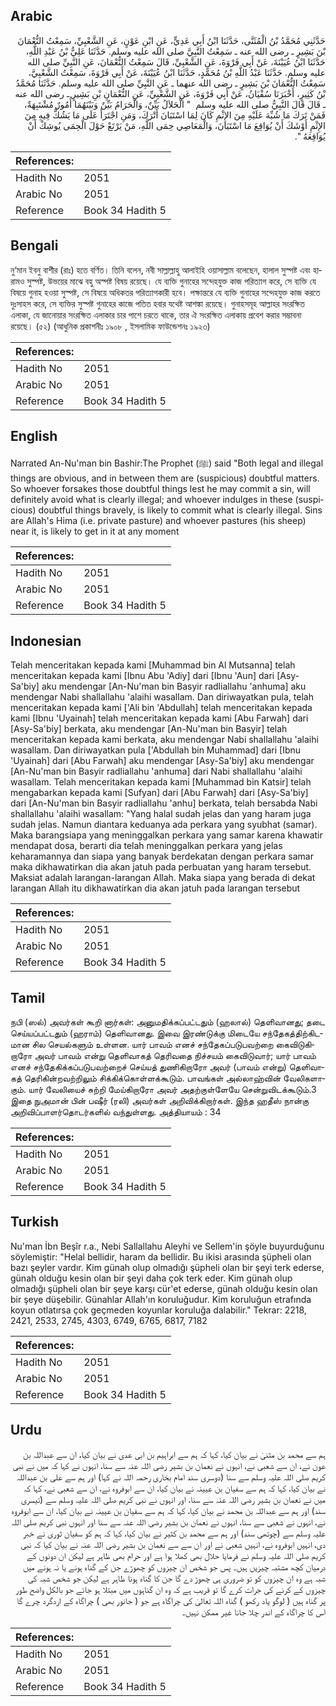 ## Arabic


<div dir="rtl" lang="ar" style={{fontSize:'larger',backgroundColor:'#f8f9fa',padding:20}}>
حَدَّثَنِي مُحَمَّدُ بْنُ الْمُثَنَّى، حَدَّثَنَا ابْنُ أَبِي عَدِيٍّ، عَنِ ابْنِ عَوْنٍ، عَنِ الشَّعْبِيِّ، سَمِعْتُ النُّعْمَانَ بْنَ بَشِيرٍ ـ رضى الله عنه ـ سَمِعْتُ النَّبِيَّ صلى الله عليه وسلم‏.‏ حَدَّثَنَا عَلِيُّ بْنُ عَبْدِ اللَّهِ، حَدَّثَنَا ابْنُ عُيَيْنَةَ، عَنْ أَبِي فَرْوَةَ، عَنِ الشَّعْبِيِّ، قَالَ سَمِعْتُ النُّعْمَانَ، عَنِ النَّبِيِّ صلى الله عليه وسلم‏.‏ حَدَّثَنَا عَبْدُ اللَّهِ بْنُ مُحَمَّدٍ، حَدَّثَنَا ابْنُ عُيَيْنَةَ، عَنْ أَبِي فَرْوَةَ، سَمِعْتُ الشَّعْبِيَّ، سَمِعْتُ النُّعْمَانَ بْنَ بَشِيرٍ ـ رضى الله عنهما ـ عَنِ النَّبِيِّ صلى الله عليه وسلم‏.‏ حَدَّثَنَا مُحَمَّدُ بْنُ كَثِيرٍ، أَخْبَرَنَا سُفْيَانُ، عَنْ أَبِي فَرْوَةَ، عَنِ الشَّعْبِيِّ، عَنِ النُّعْمَانِ بْنِ بَشِيرٍ ـ رضى الله عنه ـ قَالَ قَالَ النَّبِيُّ صلى الله عليه وسلم ‏ "‏ الْحَلاَلُ بَيِّنٌ، وَالْحَرَامُ بَيِّنٌ وَبَيْنَهُمَا أُمُورٌ مُشْتَبِهَةٌ، فَمَنْ تَرَكَ مَا شُبِّهَ عَلَيْهِ مِنَ الإِثْمِ كَانَ لِمَا اسْتَبَانَ أَتْرَكَ، وَمَنِ اجْتَرَأَ عَلَى مَا يَشُكُّ فِيهِ مِنَ الإِثْمِ أَوْشَكَ أَنْ يُوَاقِعَ مَا اسْتَبَانَ، وَالْمَعَاصِي حِمَى اللَّهِ، مَنْ يَرْتَعْ حَوْلَ الْحِمَى يُوشِكْ أَنْ يُوَاقِعَهُ ‏"‏‏.‏
</div>
<div style={{backgroundColor:'#f8f9fa',padding:20, marginBottom: 10}}><table> <thead> <tr> <th>References:</th> <th></th> </tr> </thead> <tbody><tr><td>Hadith No</td><td>2051</td></tr><tr><td>Arabic No</td><td>2051</td></tr><tr><td>Reference</td><td>Book 34 Hadith 5</td></tr></tbody></table></div>

## Bengali


<div dir="ltr" lang="bn" style={{fontSize:'larger',backgroundColor:'#f8f9fa',padding:20}}>
নু‘মান ইবনু বাশীর (রাঃ) হতে বর্ণিত। তিনি বলেন, নবী সাল্লাল্লাহু আলাইহি ওয়াসাল্লাম বলেছেন, হালাল সুস্পষ্ট এবং হারামও সুস্পষ্ট, উভয়ের মাঝে বহু অস্পষ্ট বিষয় রয়েছে। যে ব্যক্তি গুনাহের সন্দেহযুক্ত কাজ পরিত্যাগ করে, সে ব্যক্তি যে বিষয়ে গুনাহ হওয়া সুস্পষ্ট, সে বিষয়ে অধিকতর পরিত্যাগকারী হবে। পক্ষান্তরে যে ব্যক্তি গুনাহের সন্দেহযুক্ত কাজ করতে দুঃসাহস করে, সে ব্যক্তির সুস্পষ্ট গুনাহের কাজে পতিত হবার যথেষ্ট আশঙ্কা রয়েছে। গুনাহসমূহ আল্লাহর সংরক্ষিত এলাকা, যে জানোয়ার সংরক্ষিত এলাকার চার পাশে চরতে থাকে, তার ঐ সংরক্ষিত এলাকায় প্রবেশ করার সম্ভাবনা রয়েছে। (৫২) (আধুনিক প্রকাশনীঃ ১৯০৮ , ইসলামিক ফাউন্ডেশনঃ ১৯২৩)
</div>
<div style={{backgroundColor:'#f8f9fa',padding:20, marginBottom: 10}}><table> <thead> <tr> <th>References:</th> <th></th> </tr> </thead> <tbody><tr><td>Hadith No</td><td>2051</td></tr><tr><td>Arabic No</td><td>2051</td></tr><tr><td>Reference</td><td>Book 34 Hadith 5</td></tr></tbody></table></div>

## English


<div dir="ltr" lang="en" style={{fontSize:'larger',backgroundColor:'#f8f9fa',padding:20}}>
Narrated An-Nu'man bin Bashir:The Prophet (ﷺ) said "Both legal and illegal things are obvious, and in between them are (suspicious) doubtful matters. So whoever forsakes those doubtful things lest he may commit a sin, will definitely avoid what is clearly illegal; and whoever indulges in these (suspicious) doubtful things bravely, is likely to commit what is clearly illegal. Sins are Allah's Hima (i.e. private pasture) and whoever pastures (his sheep) near it, is likely to get in it at any moment
</div>
<div style={{backgroundColor:'#f8f9fa',padding:20, marginBottom: 10}}><table> <thead> <tr> <th>References:</th> <th></th> </tr> </thead> <tbody><tr><td>Hadith No</td><td>2051</td></tr><tr><td>Arabic No</td><td>2051</td></tr><tr><td>Reference</td><td>Book 34 Hadith 5</td></tr></tbody></table></div>

## Indonesian


<div dir="ltr" lang="id" style={{fontSize:'larger',backgroundColor:'#f8f9fa',padding:20}}>
Telah menceritakan kepada kami [Muhammad bin Al Mutsanna] telah menceritakan kepada kami [Ibnu Abu 'Adiy] dari [Ibnu 'Aun] dari [Asy-Sa'biy] aku mendengar [An-Nu'man bin Basyir radliallahu 'anhuma] aku mendengar Nabi shallallahu 'alaihi wasallam. Dan diriwayatkan pula, telah menceritakan kepada kami ['Ali bin 'Abdullah] telah menceritakan kepada kami [Ibnu 'Uyainah] telah menceritakan kepada kami [Abu Farwah] dari [Asy-Sa'biy] berkata, aku mendengar [An-Nu'man bin Basyir] telah menceritakan kepada kami berkata, aku mendengar Nabi shallallahu 'alaihi wasallam. Dan diriwayatkan pula ['Abdullah bin Muhammad] dari [Ibnu 'Uyainah] dari [Abu Farwah] aku mendengar [Asy-Sa'biy] aku mendengar [An-Nu'man bin Basyir radliallahu 'anhuma] dari Nabi shallallahu 'alaihi wasallam. Telah menceritakan kepada kami [Muhammad bin Katsir] telah mengabarkan kepada kami [Sufyan] dari [Abu Farwah] dari [Asy-Sa'biy] dari [An-Nu'man bin Basyir radliallahu 'anhu] berkata, telah bersabda Nabi shallallahu 'alaihi wasallam: "Yang halal sudah jelas dan yang haram juga sudah jelas. Namun diantara keduanya ada perkara yang syubhat (samar). Maka barangsiapa yang meninggalkan perkara yang samar karena khawatir mendapat dosa, berarti dia telah meninggalkan perkara yang jelas keharamannya dan siapa yang banyak berdekatan dengan perkara samar maka dikhawatirkan dia akan jatuh pada perbuatan yang haram tersebut. Maksiat adalah larangan-larangan Allah. Maka siapa yang berada di dekat larangan Allah itu dikhawatirkan dia akan jatuh pada larangan tersebut
</div>
<div style={{backgroundColor:'#f8f9fa',padding:20, marginBottom: 10}}><table> <thead> <tr> <th>References:</th> <th></th> </tr> </thead> <tbody><tr><td>Hadith No</td><td>2051</td></tr><tr><td>Arabic No</td><td>2051</td></tr><tr><td>Reference</td><td>Book 34 Hadith 5</td></tr></tbody></table></div>

## Tamil


<div dir="ltr" lang="ta" style={{fontSize:'larger',backgroundColor:'#f8f9fa',padding:20}}>
நபி (ஸல்) அவர்கள் கூறி னார்கள்: அனுமதிக்கப்பட்டதும் (ஹலால்) தெளிவானது; தடை செய்யப்பட்டதும் (ஹராம்) தெளிவானது. இவை இரண்டுக்கு மிடையே சந்தேகத்திற்கிடமான சில செயல்களும் உள்ளன. யார் பாவம் எனச் சந்தேகப்படுபவற்றை கைவிடுகிறாரோ அவர் பாவம் என்று தெளிவாகத் தெரிவதை நிச்சயம் கைவிடுவார்; யார் பாவம் எனச் சந்தேகிக்கப்படுபவற்றைச் செய்யத் துணிகிறாரோ அவர் (பாவம் என்று) தெளிவாகத் தெரிகின்றவற்றிலும் சிக்கிக்கொள்ளக்கூடும். பாவங்கள் அல்லாஹ்வின் வேலிகளாகும். யார் வேலியைச் சுற்றி மேய்கிறாரோ அவர் அதற்குள்ளேயே சென்றுவிடக்கூடும்.3 இதை நுஅமான் பின் பஷீர் (ரலி) அவர்கள் அறிவிக்கிறார்கள். இந்த ஹதீஸ் நான்கு அறிவிப்பாளர்தொடர்களில் வந்துள்ளது. அத்தியாயம் : 34
</div>
<div style={{backgroundColor:'#f8f9fa',padding:20, marginBottom: 10}}><table> <thead> <tr> <th>References:</th> <th></th> </tr> </thead> <tbody><tr><td>Hadith No</td><td>2051</td></tr><tr><td>Arabic No</td><td>2051</td></tr><tr><td>Reference</td><td>Book 34 Hadith 5</td></tr></tbody></table></div>

## Turkish


<div dir="ltr" lang="tr" style={{fontSize:'larger',backgroundColor:'#f8f9fa',padding:20}}>
Nu'man İbn Beşîr r.a., Nebi Sallallahu Aleyhi ve Sellem'in şöyle buyurduğunu söylemiştir: "Helal bellidir, haram da bellidir. Bu ikisi arasında şüpheli olan bazı şeyler vardır. Kim günah olup olmadığı şüpheli olan bir şeyi terk ederse, günah olduğu kesin olan bir şeyi daha çok terk eder. Kim günah olup olmadığı şüpheli olan bir şeye karşı cür'et ederse, günah olduğu kesin olan bir şeye düşebilir. Günahlar Allah'ın koruluğudur. Kim koruluğun etrafında koyun otlatırsa çok geçmeden koyunlar koruluğa dalabilir." Tekrar: 2218, 2421, 2533, 2745, 4303, 6749, 6765, 6817, 7182
</div>
<div style={{backgroundColor:'#f8f9fa',padding:20, marginBottom: 10}}><table> <thead> <tr> <th>References:</th> <th></th> </tr> </thead> <tbody><tr><td>Hadith No</td><td>2051</td></tr><tr><td>Arabic No</td><td>2051</td></tr><tr><td>Reference</td><td>Book 34 Hadith 5</td></tr></tbody></table></div>

## Urdu


<div dir="rtl" lang="ur" style={{fontSize:'larger',backgroundColor:'#f8f9fa',padding:20}}>
ہم سے محمد بن مثنیٰ نے بیان کیا، کہا کہ ہم سے ابراہیم بن ابی عدی نے بیان کیا، ان سے عبداللہ بن عون نے، ان سے شعبی نے، انہوں نے نعمان بن بشیر رضی اللہ عنہ سے سنا، انہوں نے کہا کہ میں نے نبی کریم صلی اللہ علیہ وسلم سے سنا (دوسری سند امام بخاری رحمہ اللہ نے کہا) اور ہم سے علی بن عبداللہ نے بیان کیا، کہا کہ ہم سے سفیان بن عیینہ نے بیان کیا، ان سے ابوفروہ نے، ان سے شعبی نے، کہا کہ میں نے نعمان بن بشیر رضی اللہ عنہ سے سنا، اور انہوں نے نبی کریم صلی اللہ علیہ وسلم سے (تیسری سند) اور ہم سے عبداللہ بن محمد نے بیان کیا، کہا کہ ہم سے سفیان بن عیینہ نے بیان کیا، ان سے ابوفروہ نے، انہوں نے شعبی سے سنا، انہوں نے نعمان بن بشیر رضی اللہ عنہ سے سنا اور انہوں نبی کریم صلی اللہ علیہ وسلم سے (چوتھی سند) اور ہم سے محمد بن کثیر نے بیان کیا، کہا کہ ہم کو سفیان ثوری نے خبر دی، انہیں ابوفروہ نے، انہیں شعبی نے اور ان سے سے نعمان بن بشیر رضی اللہ عنہ نے بیان کیا کہ نبی کریم صلی اللہ علیہ وسلم نے فرمایا حلال بھی کھلا ہوا ہے اور حرام بھی ظاہر ہے لیکن ان دونوں کے درمیان کچھ مشتبہ چیزیں ہیں۔ پس جو شخص ان چیزوں کو چھوڑے جن کے گناہ ہونے یا نہ ہونے میں شبہ ہے وہ ان چیزوں کو تو ضروری ہی چھوڑ دے گا جن کا گناہ ہونا ظاہر ہے لیکن جو شخص شبہ کی چیزوں کے کرنے کی جرات کرے گا تو قریب ہے کہ وہ ان گناہوں میں مبتلا ہو جائے جو بالکل واضح طور پر گناہ ہیں ( لوگو یاد رکھو ) گناہ اللہ تعالیٰ کی چراگاہ ہے جو ( جانور بھی ) چراگاہ کے اردگرد چرے گا اس کا چراگاہ کے اندر چلا جانا غیر ممکن نہیں۔
</div>
<div style={{backgroundColor:'#f8f9fa',padding:20, marginBottom: 10}}><table> <thead> <tr> <th>References:</th> <th></th> </tr> </thead> <tbody><tr><td>Hadith No</td><td>2051</td></tr><tr><td>Arabic No</td><td>2051</td></tr><tr><td>Reference</td><td>Book 34 Hadith 5</td></tr></tbody></table></div>